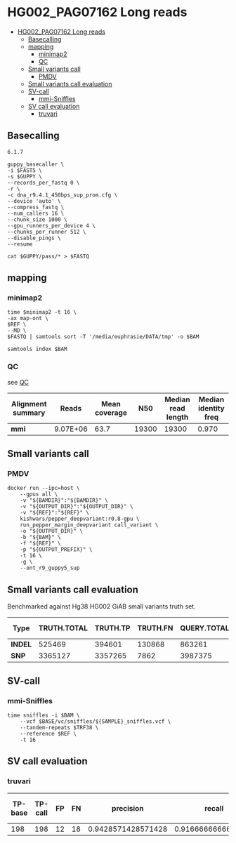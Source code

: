 # HG002_PAG07162 Long reads
- [HG002_PAG07162 Long reads](#hg002_pag07162-long-reads)
  - [Basecalling](#basecalling)
  - [mapping](#mapping)
    - [minimap2](#minimap2)
    - [QC](#qc)
  - [Small variants call](#small-variants-call)
    - [PMDV](#pmdv)
  - [Small variants call evaluation](#small-variants-call-evaluation)
  - [SV-call](#sv-call)
    - [mmi-Sniffles](#mmi-sniffles)
  - [SV call evaluation](#sv-call-evaluation)
    - [truvari](#truvari)


## Basecalling 
`6.1.7`

```
guppy_basecaller \
-i $FAST5 \
-s $GUPPY \
--records_per_fastq 0 \
-r \
-c dna_r9.4.1_450bps_sup_prom.cfg \
--device 'auto' \
--compress_fastq \
--num_callers 16 \
--chunk_size 1000 \
--gpu_runners_per_device 4 \
--chunks_per_runner 512 \
--disable_pings \
--resume

cat $GUPPY/pass/* > $FASTQ
```

## mapping 
### minimap2 
```
time $minimap2 -t 16 \
-ax map-ont \
$REF \
--MD \
$FASTQ | samtools sort -T '/media/euphrasie/DATA/tmp' -o $BAM 

samtools index $BAM
```

### QC 
see [QC](https://raw.githack.com/ziphra/long_reads/main/HG002/files/HG002_PAG07162_QC.html)

| Alignment summary  | Reads    | Mean coverage | N50   | Median read length | Median identity freq |
|--------------------|----------|---------------|-------|--------------------|----------------------|
| **mmi**            | 9.07E+06 | 63.7          | 19300 | 19300              | 0.970                |


## Small variants call
### PMDV
```
docker run --ipc=host \
	--gpus all \
	-v "${BAMDIR}":"${BAMDIR}" \
	-v "${OUTPUT_DIR}":"${OUTPUT_DIR}" \
	-v "${REF}":"${REF}" \
	kishwars/pepper_deepvariant:r0.8-gpu \
	run_pepper_margin_deepvariant call_variant \
	-o "${OUTPUT_DIR}" \
	-b "${BAM}" \
	-f "${REF}" \
	-p "${OUTPUT_PREFIX}" \
	-t 16 \
	-g \
	--ont_r9_guppy5_sup
  ```

## Small variants call evaluation
Benchmarked against Hg38 HG002 GiAB small variants truth set.

| **Type**  | **TRUTH.TOTAL** | **TRUTH.TP** | **TRUTH.FN** | **QUERY.TOTAL** | **QUERY.FP** | **QUERY.UNK** | **FP.gt** | **FP.al** | **METRIC.Recall** | **METRIC.Precision** | **METRIC.Frac_NA** | **METRIC.F1_Score** | **TRUTH.TOTAL.TiTv_ratio** | **QUERY.TOTAL.TiTv_ratio** | **TRUTH.TOTAL.het_hom_ratio** | **QUERY.TOTAL.het_hom_ratio ** |
|-----------|-----------------|--------------|--------------|-----------------|--------------|---------------|-----------|-----------|-------------------|----------------------|--------------------|---------------------|----------------------------|----------------------------|-------------------------------|--------------------------------|
| **INDEL** | 525469          | 394601       | 130868       | 863261          | 166108       | 292939        | 24419     | 53062     | 0.75095           | 0.708747             | 0.33934            | 0.729238            |                            |                            | 1.528275734                   | 1.531744641                    |
| **SNP**   | 3365127         | 3357265      | 7862         | 3987375         | 8409         | 621040        | 1024      | 1992      | 0.997664          | 0.997502             | 0.155752           | 0.997583            | 2.100128487                | 1.964344212                | 1.581195853                   | 1.504930637                    |



## SV-call
### mmi-Sniffles
```
time sniffles -i $BAM \
	--vcf $BASE/vc/sniffles/${SAMPLE}_sniffles.vcf \
	--tandem-repeats $TRF38 \
	--reference $REF \
	-t 16
```


## SV call evaluation
### truvari 
|TP-base|TP-call|FP |FN |precision         |recall            |f1                |base cnt|call cnt|TP-call_TP-gt|TP-call_FP-gt|TP-base_TP-gt|TP-base_FP-gt|gt_concordance    |gt_matrix/(1, 1)/(1, 1)|gt_matrix/(1, 1)/(0, 1)|gt_matrix/(1, 0)/(0, 1)|gt_matrix/(1, 0)/(1, 1)|gt_matrix/(0, 1)/(1, 1)|gt_matrix/(0, 1)/(0, 1)|
|-------|-------|---|---|------------------|------------------|------------------|--------|--------|-------------|-------------|-------------|-------------|------------------|-----------------------|-----------------------|-----------------------|-----------------------|-----------------------|-----------------------|
|198    |198    |12 |18 |0.9428571428571428|0.9166666666666666|0.9295774647887323|216     |210     |141          |57           |141          |57           |0.7121212121212122|81                     |1                      |38                     |9                      |9                      |60                     |
